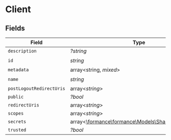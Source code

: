 # Client


## Fields

| Field                                                                                       | Type                                                                                        | Required                                                                                    | Description                                                                                 |
| ------------------------------------------------------------------------------------------- | ------------------------------------------------------------------------------------------- | ------------------------------------------------------------------------------------------- | ------------------------------------------------------------------------------------------- |
| `description`                                                                               | *?string*                                                                                   | :heavy_minus_sign:                                                                          | N/A                                                                                         |
| `id`                                                                                        | *string*                                                                                    | :heavy_check_mark:                                                                          | N/A                                                                                         |
| `metadata`                                                                                  | array<string, *mixed*>                                                                      | :heavy_minus_sign:                                                                          | N/A                                                                                         |
| `name`                                                                                      | *string*                                                                                    | :heavy_check_mark:                                                                          | N/A                                                                                         |
| `postLogoutRedirectUris`                                                                    | array<*string*>                                                                             | :heavy_minus_sign:                                                                          | N/A                                                                                         |
| `public`                                                                                    | *?bool*                                                                                     | :heavy_minus_sign:                                                                          | N/A                                                                                         |
| `redirectUris`                                                                              | array<*string*>                                                                             | :heavy_minus_sign:                                                                          | N/A                                                                                         |
| `scopes`                                                                                    | array<*string*>                                                                             | :heavy_minus_sign:                                                                          | N/A                                                                                         |
| `secrets`                                                                                   | array<[\formance\formance\Models\Shared\ClientSecret](../../models/shared/ClientSecret.md)> | :heavy_minus_sign:                                                                          | N/A                                                                                         |
| `trusted`                                                                                   | *?bool*                                                                                     | :heavy_minus_sign:                                                                          | N/A                                                                                         |